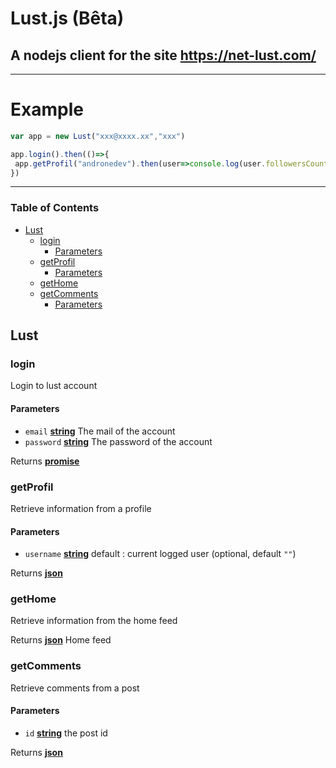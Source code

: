 # Lust.js (Bêta)
## A nodejs client for the site https://net-lust.com/

<hr/>

# Example 

```js
var app = new Lust("xxx@xxxx.xx","xxx")

app.login().then(()=>{
 app.getProfil("andronedev").then(user=>console.log(user.followersCount)) //displays the number of subscribers
})
```
<hr/>
<!-- Generated by documentation.js. Update this documentation by updating the source code. -->

### Table of Contents

-   [Lust](#lust)
    -   [login](#login)
        -   [Parameters](#parameters)
    -   [getProfil](#getprofil)
        -   [Parameters](#parameters-1)
    -   [getHome](#gethome)
    -   [getComments](#getcomments)
        -   [Parameters](#parameters-2)

## Lust

### login

Login to lust account

#### Parameters

-   `email` **[string](https://developer.mozilla.org/docs/Web/JavaScript/Reference/Global_Objects/String)** The mail of the account
-   `password` **[string](https://developer.mozilla.org/docs/Web/JavaScript/Reference/Global_Objects/String)** The password of the account

Returns **[promise](https://developer.mozilla.org/docs/Web/JavaScript/Reference/Global_Objects/Promise)** 

### getProfil

Retrieve information from a profile

#### Parameters

-   `username` **[string](https://developer.mozilla.org/docs/Web/JavaScript/Reference/Global_Objects/String)** default : current logged user (optional, default `""`)

Returns **[json](https://developer.mozilla.org/docs/Web/JavaScript/Reference/Global_Objects/JSON)** 

### getHome

Retrieve information from the home feed

Returns **[json](https://developer.mozilla.org/docs/Web/JavaScript/Reference/Global_Objects/JSON)** Home feed

### getComments

Retrieve comments from a post

#### Parameters

-   `id` **[string](https://developer.mozilla.org/docs/Web/JavaScript/Reference/Global_Objects/String)** the post id

Returns **[json](https://developer.mozilla.org/docs/Web/JavaScript/Reference/Global_Objects/JSON)** 
